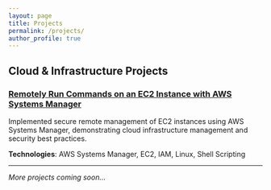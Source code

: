 ```yaml
---
layout: page
title: Projects
permalink: /projects/
author_profile: true
---
```


## Cloud & Infrastructure Projects

### [Remotely Run Commands on an EC2 Instance with AWS Systems Manager](/pages/remotely_run_commands/)
Implemented secure remote management of EC2 instances using AWS Systems Manager, demonstrating cloud infrastructure management and security best practices.

**Technologies**: AWS Systems Manager, EC2, IAM, Linux, Shell Scripting

---

*More projects coming soon...*
